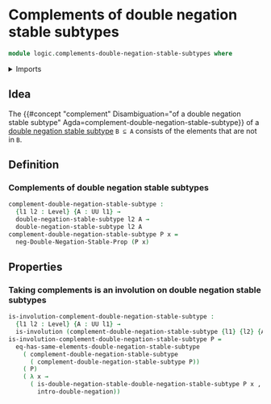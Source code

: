 # Complements of double negation stable subtypes

```agda
module logic.complements-double-negation-stable-subtypes where
```

<details><summary>Imports</summary>

```agda
open import foundation.dependent-pair-types
open import foundation.double-negation
open import foundation.double-negation-stable-propositions
open import foundation.full-subtypes
open import foundation.involutions
open import foundation.negation
open import foundation.postcomposition-functions
open import foundation.powersets
open import foundation.propositional-truncations
open import foundation.subtypes
open import foundation.unions-subtypes
open import foundation.universe-levels

open import foundation-core.function-types

open import logic.double-negation-stable-subtypes
```

</details>

## Idea

The
{{#concept "complement" Disambiguation="of a double negation stable subtype" Agda=complement-double-negation-stable-subtype}}
of a [double negation stable subtype](logic.double-negation-stable-subtypes.md)
`B ⊆ A` consists of the elements that are not in `B`.

## Definition

### Complements of double negation stable subtypes

```agda
complement-double-negation-stable-subtype :
  {l1 l2 : Level} {A : UU l1} →
  double-negation-stable-subtype l2 A →
  double-negation-stable-subtype l2 A
complement-double-negation-stable-subtype P x =
  neg-Double-Negation-Stable-Prop (P x)
```

## Properties

### Taking complements is an involution on double negation stable subtypes

```agda
is-involution-complement-double-negation-stable-subtype :
  {l1 l2 : Level} {A : UU l1} →
  is-involution (complement-double-negation-stable-subtype {l1} {l2} {A})
is-involution-complement-double-negation-stable-subtype P =
  eq-has-same-elements-double-negation-stable-subtype
    ( complement-double-negation-stable-subtype
      ( complement-double-negation-stable-subtype P))
    ( P)
    ( λ x →
      ( is-double-negation-stable-double-negation-stable-subtype P x ,
        intro-double-negation))
```
